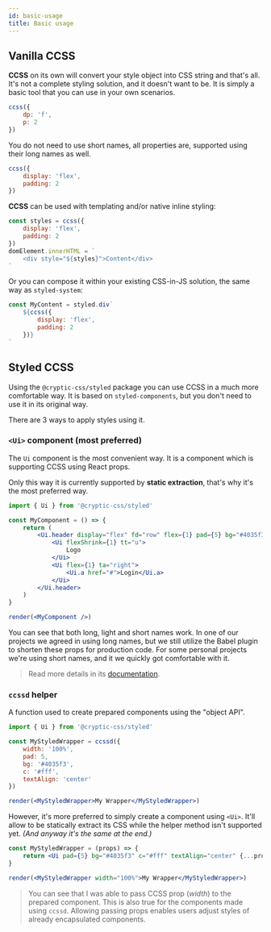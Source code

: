 ```yaml
---
id: basic-usage
title: Basic usage
---
```


## Vanilla CCSS

**CCSS** on its own will convert your style object into CSS string and that's all. It's not a complete styling solution,
and it doesn't want to be. It is simply a basic tool that you can use in your own scenarios.

```js live
ccss({
    dp: 'f',
    p: 2
})
```

You do not need to use short names, all properties are, supported using their long names as well.

```js live
ccss({
    display: 'flex',
    padding: 2
})
```

**CCSS** can be used with templating and/or native inline styling:

```js
const styles = ccss({
    display: 'flex',
    padding: 2
})
domElement.innerHTML = `
    <div style="${styles}">Content</div>
`
```

Or you can compose it within your existing CSS-in-JS solution, the same way as `styled-system`:

```js
const MyContent = styled.div`
    ${ccss({
        display: 'flex',
        padding: 2
    })}
`
```

## Styled CCSS

Using the `@cryptic-css/styled` package you can use CCSS in a much more comfortable way. It is based on
`styled-components`, but you don't need to use it in its original way.

There are 3 ways to apply styles using it.

### `<Ui>` component (most preferred)

The `Ui` component is the most convenient way. It is a component which is supporting CCSS using React props.

Only this way it is currently supported by **static extraction**, that's why it's the most preferred way.

```js
import { Ui } from '@cryptic-css/styled'
```

```jsx live noInline
const MyComponent = () => {
    return (
        <Ui.header display="flex" fd="row" flex={1} pad={5} bg="#4035f3" c="#fff">
            <Ui flexShrink={1} tt="u">
                Logo
            </Ui>
            <Ui flex={1} ta="right">
                <Ui.a href="#">Login</Ui.a>
            </Ui>
        </Ui.header>
    )
}

render(<MyComponent />)
```

You can see that both long, light and short names work. In one of our projects we agreed in using long names,
but we still utilize the Babel plugin to shorten these props for production code. For some personal projects
we're using short names, and it we quickly got comfortable with it.

> Read more details in its [documentation](/docs/api-and-packages/styled).

### `ccssd` helper

A function used to create prepared components using the "object API".

```js
import { Ui } from '@cryptic-css/styled'
```

```jsx live noInline
const MyStyledWrapper = ccssd({
    width: '100%',
    pad: 5,
    bg: '#4035f3',
    c: '#fff',
    textAlign: 'center'
})

render(<MyStyledWrapper>My Wrapper</MyStyledWrapper>)
```

However, it's more preferred to simply create a component using `<Ui>`. It'll allow to be statically extract its CSS
while the helper method isn't supported yet. _(And anyway it's the same at the end.)_

```jsx live noInline
const MyStyledWrapper = (props) => {
    return <Ui pad={5} bg="#4035f3" c="#fff" textAlign="center" {...props} />
}

render(<MyStyledWrapper width="100%">My Wrapper</MyStyledWrapper>)
```

> You can see that I was able to pass CCSS prop (_width_) to the prepared component. This is also true for the
> components made using `ccssd`. Allowing passing props enables users adjust styles of already
> encapsulated components.
